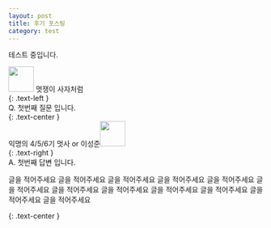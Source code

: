 ```yaml
---
layout: post
title: 후기 포스팅
category: test
---
```


테스트 중입니다. 

<div>
  <img src="{{ site.avatar }}" width="50" height="50" />  
  멋쟁이 사자처럼
</div>{: .text-left }   
  
<div>
    Q. 첫번째 질문 입니다. 
</div>{: .text-center }  
  
  
  
<div>
  익명의 4/5/6기 멋사 or 이성준<img src="http://mblogthumb2.phinf.naver.net/20150427_261/ninevincent_1430122791768m7oO1_JPEG/kakao_1.jpg?type=w2" width="50" height="50" />
</div>{: .text-right }  


<div>
    A. 첫번째 답변 입니다.  
  
  글을 적어주세요 글을 적어주세요 글을 적어주세요 글을 적어주세요
  글을 적어주세요 글을 적어주세요 글을 적어주세요 글을 적어주세요
  글을 적어주세요 글을 적어주세요 글을 적어주세요 글을 적어주세요
</div>{: .text-center }  
 
<style>
img.alignleft{float:left} 
img.alignright{float:right} 
img.aligncenter{display:block;margin:0 auto}
  
.text-left{text-align:left}
.text-center{text-align:center}
.text-right{text-align:right}
</style>
